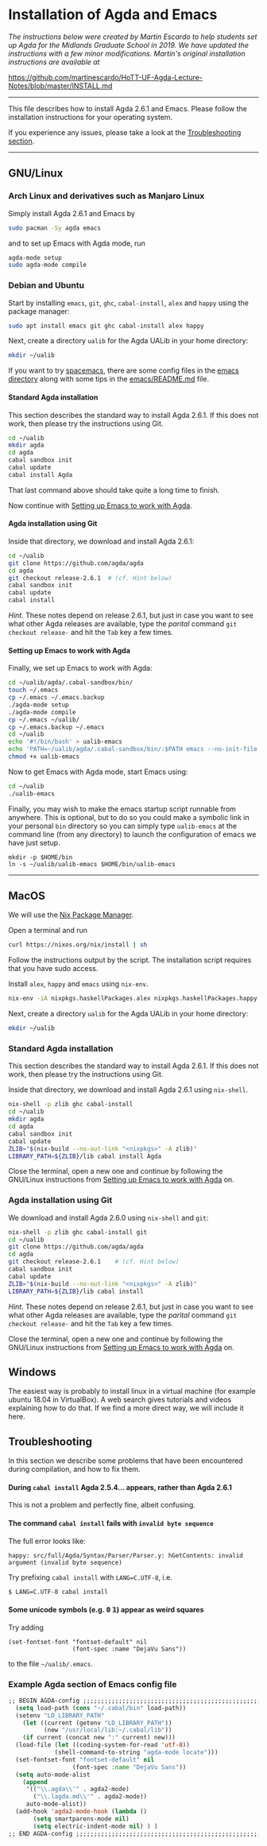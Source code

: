 Installation of Agda and Emacs
==============================

*The instructions below were created by Martin Escardo to help students set up Agda for the Midlands Graduate School in 2019.  We have updated the instructions with a few minor modifications. Martin's original installation instructions are available at*

https://github.com/martinescardo/HoTT-UF-Agda-Lecture-Notes/blob/master/INSTALL.md

---------------------------

This file describes how to install Agda 2.6.1 and Emacs. Please follow the installation instructions for your operating system.

If you experience any issues, please take a look at the [Troubleshooting section](#Troubleshooting).

---------------------------------------

## GNU/Linux

### Arch Linux and derivatives such as Manjaro Linux

Simply install Agda 2.6.1 and Emacs by
```bash
sudo pacman -Sy agda emacs
```
and to set up Emacs with Agda mode, run
```bash
agda-mode setup
sudo agda-mode compile
```

### Debian and Ubuntu

Start by installing `emacs`, `git`, `ghc`, `cabal-install`, `alex` and `happy` using the package manager:
```bash
sudo apt install emacs git ghc cabal-install alex happy
```
Next, create a directory `ualib` for the Agda UALib in your home directory:
```bash
mkdir ~/ualib
```

If you want to try [spacemacs](https://www.spacemacs.org/), there are some config files in the [emacs directory](https://gitlab.com/ualib/ualib.gitlab.io/-/tree/master/emacs) along with some tips in the [emacs/README.md](emacs/README.md) file.


#### Standard Agda installation
This section describes the standard way to install Agda 2.6.1. If this does not work, then please try the instructions using Git.
```bash
cd ~/ualib
mkdir agda
cd agda
cabal sandbox init
cabal update
cabal install Agda
```
That last command above should take quite a long time to finish.

Now continue with [Setting up Emacs to work with Agda](#Setting-up-Emacs-to-work-with-Agda).

#### Agda installation using Git
Inside that directory, we download and install Agda 2.6.1:
```bash
cd ~/ualib
git clone https://github.com/agda/agda
cd agda
git checkout release-2.6.1  # (cf. Hint below)
cabal sandbox init
cabal update
cabal install
```

*Hint*. These notes depend on release 2.6.1, but just in case you want to see what other Agda releases are available, type the *parital* command `git checkout release-` and hit the `Tab` key a few times.

#### Setting up Emacs to work with Agda
Finally, we set up Emacs to work with Agda:

```bash
cd ~/ualib/agda/.cabal-sandbox/bin/
touch ~/.emacs
cp ~/.emacs ~/.emacs.backup
./agda-mode setup
./agda-mode compile
cp ~/.emacs ~/ualib/
cp ~/.emacs.backup ~/.emacs
cd ~/ualib
echo '#!/bin/bash' > ualib-emacs
echo 'PATH=~/ualib/agda/.cabal-sandbox/bin/:$PATH emacs --no-init-file --load ~/ualib/.emacs \$@' >> ualib-emacs
chmod +x ualib-emacs
```

Now to get Emacs with Agda mode, start Emacs using:

```bash
cd ~/ualib
./ualib-emacs
```

Finally, you may wish to make the emacs startup script runnable from anywhere.  This is optional, but to do so you could make a symbolic link in your personal `bin` directory so you can simply type `ualib-emacs` at the command line (from any directory) to launch the configuration of emacs we have just setup.

```
mkdir -p $HOME/bin
ln -s ~/ualib/ualib-emacs $HOME/bin/ualib-emacs
```

---------------------------------------------

## MacOS
We will use the [Nix Package Manager](https://nixos.org/nix/).

Open a terminal and run
```bash
curl https://nixos.org/nix/install | sh
```
Follow the instructions output by the script. The installation script requires that you have sudo access.

Install `alex`, `happy` and `emacs` using `nix-env`.
```bash
nix-env -iA nixpkgs.haskellPackages.alex nixpkgs.haskellPackages.happy emacs
```

Next, create a directory `ualib` for the Agda UALib in your home directory:
```bash
mkdir ~/ualib
```

### Standard Agda installation
This section describes the standard way to install Agda 2.6.1. If this does not work, then please try the instructions using Git.

Inside that directory, we download and install Agda 2.6.1 using `nix-shell`.
```bash
nix-shell -p zlib ghc cabal-install
cd ~/ualib
mkdir agda
cd agda
cabal sandbox init
cabal update
ZLIB="$(nix-build --no-out-link "<nixpkgs>" -A zlib)"
LIBRARY_PATH=${ZLIB}/lib cabal install Agda
```

Close the terminal, open a new one and continue by following the GNU/Linux instructions from [Setting up Emacs to work with Agda](#Setting-up-Emacs-to-work-with-Agda) on.

### Agda installation using Git
We download and install Agda 2.6.0 using `nix-shell` and `git`:
```bash
nix-shell -p zlib ghc cabal-install git
cd ~/ualib
git clone https://github.com/agda/agda
cd agda
git checkout release-2.6.1    # (cf. Hint below)
cabal sandbox init
cabal update
ZLIB="$(nix-build --no-out-link "<nixpkgs>" -A zlib)"
LIBRARY_PATH=${ZLIB}/lib cabal install
```
  
*Hint*. These notes depend on release 2.6.1, but just in case you want to see what other Agda releases are available, type the *parital* command `git checkout release-` and hit the `Tab` key a few times.

Close the terminal, open a new one and continue by following the GNU/Linux instructions from [Setting up Emacs to work with Agda](#Setting-up-Emacs-to-work-with-Agda) on.

## Windows

The easiest way is probably to install linux in a virtual machine (for example ubuntu 18.04 in VirtualBox). A web search gives tutorials and videos explaining how to do that. If we find a more direct way, we will include it here.

## Troubleshooting

In this section we describe some problems that have been encountered during compilation, and how to fix them.

#### During `cabal install` Agda 2.5.4... appears, rather than Agda 2.6.1

This is not a problem and perfectly fine, albeit confusing.

#### The command `cabal install` fails with `invalid byte sequence`

The full error looks like:
```
happy: src/full/Agda/Syntax/Parser/Parser.y: hGetContents: invalid argument (invalid byte sequence)
```

Try prefixing `cabal install` with `LANG=C.UTF-8`, i.e.
```bash
$ LANG=C.UTF-8 cabal install
```

#### Some unicode symbols (e.g. 𝟘 𝟙) appear as weird squares
Try adding
```
(set-fontset-font "fontset-default" nil
                  (font-spec :name "DejaVu Sans"))
```
to the file `~/ualib/.emacs`.

### Example Agda section of Emacs config file 

```lisp
;; BEGIN AGDA-config ;;;;;;;;;;;;;;;;;;;;;;;;;;;;;;;;;;;;;;;;;;;;;;;;;;;;;;;;;;;;;;;;;;;;;;;;;;;;;;;
  (setq load-path (cons "~/.cabal/bin" load-path))
  (setenv "LD_LIBRARY_PATH"
    (let ((current (getenv "LD_LIBRARY_PATH"))
          (new "/usr/local/lib:~/.cabal/lib"))
    (if current (concat new ":" current) new)))
  (load-file (let ((coding-system-for-read 'utf-8))
             (shell-command-to-string "agda-mode locate")))
  (set-fontset-font "fontset-default" nil
                  (font-spec :name "DejaVu Sans"))
  (setq auto-mode-alist
    (append
     '(("\\.agda\\'" . agda2-mode)
       ("\\.lagda.md\\'" . agda2-mode))
     auto-mode-alist))
  (add-hook 'agda2-mode-hook (lambda ()
       (setq smartparens-mode nil)
       (setq electric-indent-mode nil) ) )
;; END AGDA-config ;;;;;;;;;;;;;;;;;;;;;;;;;;;;;;;;;;;;;;;;;;;;;;;;;;;;;;;;;;;;;;;;;;;;;;;;;;;;;;;
```
